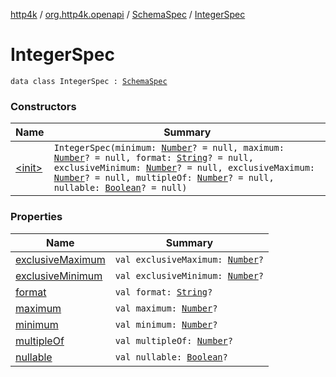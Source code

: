[http4k](../../../index.md) / [org.http4k.openapi](../../index.md) / [SchemaSpec](../index.md) / [IntegerSpec](./index.md)

# IntegerSpec

`data class IntegerSpec : `[`SchemaSpec`](../index.md)

### Constructors

| Name | Summary |
|---|---|
| [&lt;init&gt;](-init-.md) | `IntegerSpec(minimum: `[`Number`](https://kotlinlang.org/api/latest/jvm/stdlib/kotlin/-number/index.html)`? = null, maximum: `[`Number`](https://kotlinlang.org/api/latest/jvm/stdlib/kotlin/-number/index.html)`? = null, format: `[`String`](https://kotlinlang.org/api/latest/jvm/stdlib/kotlin/-string/index.html)`? = null, exclusiveMinimum: `[`Number`](https://kotlinlang.org/api/latest/jvm/stdlib/kotlin/-number/index.html)`? = null, exclusiveMaximum: `[`Number`](https://kotlinlang.org/api/latest/jvm/stdlib/kotlin/-number/index.html)`? = null, multipleOf: `[`Number`](https://kotlinlang.org/api/latest/jvm/stdlib/kotlin/-number/index.html)`? = null, nullable: `[`Boolean`](https://kotlinlang.org/api/latest/jvm/stdlib/kotlin/-boolean/index.html)`? = null)` |

### Properties

| Name | Summary |
|---|---|
| [exclusiveMaximum](exclusive-maximum.md) | `val exclusiveMaximum: `[`Number`](https://kotlinlang.org/api/latest/jvm/stdlib/kotlin/-number/index.html)`?` |
| [exclusiveMinimum](exclusive-minimum.md) | `val exclusiveMinimum: `[`Number`](https://kotlinlang.org/api/latest/jvm/stdlib/kotlin/-number/index.html)`?` |
| [format](format.md) | `val format: `[`String`](https://kotlinlang.org/api/latest/jvm/stdlib/kotlin/-string/index.html)`?` |
| [maximum](maximum.md) | `val maximum: `[`Number`](https://kotlinlang.org/api/latest/jvm/stdlib/kotlin/-number/index.html)`?` |
| [minimum](minimum.md) | `val minimum: `[`Number`](https://kotlinlang.org/api/latest/jvm/stdlib/kotlin/-number/index.html)`?` |
| [multipleOf](multiple-of.md) | `val multipleOf: `[`Number`](https://kotlinlang.org/api/latest/jvm/stdlib/kotlin/-number/index.html)`?` |
| [nullable](nullable.md) | `val nullable: `[`Boolean`](https://kotlinlang.org/api/latest/jvm/stdlib/kotlin/-boolean/index.html)`?` |
